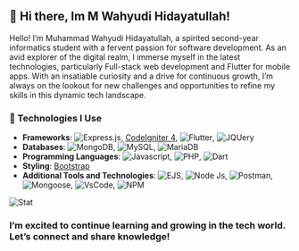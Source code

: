 ## 👋 Hi there, Im M Wahyudi Hidayatullah!

Hello! I’m Muhammad Wahyudi Hidayatullah, a spirited second-year informatics student with a fervent passion for software development. As an avid explorer of the digital realm, I immerse myself in the latest technologies, particularly Full-stack web development and Flutter for mobile apps. With an insatiable curiosity and a drive for continuous growth, I’m always on the lookout for new challenges and opportunities to refine my skills in this dynamic tech landscape.

### 🚀 Technologies I Use

- **Frameworks**: ![Express.js](https://img.shields.io/badge/Express.js-404D59?style=for-the-badge), [CodeIgniter 4](https://codeigniter.com), ![Flutter](https://img.shields.io/badge/Flutter-02569B?style=for-the-badge&logo=flutter&logoColor=white), ![JQUery](https://img.shields.io/badge/jQuery-0769AD?style=for-the-badge&logo=jquery&logoColor=white)
- **Databases**: ![MongoDB](https://img.shields.io/badge/MongoDB-4EA94B?style=for-the-badge&logo=mongodb&logoColor=white), ![MySQL](https://img.shields.io/badge/MySQL-00000F?style=for-the-badge&logo=mysql&logoColor=white), ![MariaDB](https://img.shields.io/badge/MariaDB-003545?style=for-the-badge&logo=mariadb&logoColor=white)
- **Programming Languages**: ![Javascript](https://img.shields.io/badge/-javascript-f7df1c?style=flat-square&logo=javascript&logoColor=black), ![PHP](https://img.shields.io/badge/PHP-777BB4?style=for-the-badge&logo=php&logoColor=white), ![Dart](https://img.shields.io/badge/Dart-0175C2?style=for-the-badge&logo=dart&logoColor=white)
- **Styling**: [Bootstrap](https://img.shields.io/badge/Bootstrap-563D7C?style=for-the-badge&logo=bootstrap&logoColor=white)
- **Additional Tools and Technologies**: ![EJS](https://img.shields.io/badge/Ejs-00?style=for-the-badge&logo=Ejs&logoColor=black), ![Node Js](https://img.shields.io/badge/Node.js-43853D?style=for-the-badge&logo=node.js&logoColor=white), ![Postman](https://img.shields.io/badge/Postman-FF6C37?style=for-the-badge&logo=postman&logoColor=white), ![Mongoose](https://img.shields.io/badge/Mongoose-E34F26?style=for-the-badge&logo=Mongoose&logoColor=white), ![VsCode](https://img.shields.io/badge/Visual_Studio-5C2D91?style=for-the-badge&logo=visual%20studio&logoColor=white), ![NPM](https://img.shields.io/badge/npm-CB3837?style=for-the-badge&logo=npm&logoColor=white)

![Stat](https://github-readme-stats.vercel.app/api/top-langs/?username=mwahyudihd&theme=blue-green)
<!--
**mwahyudihd/mwahyudihd** is a ✨ _special_ ✨ repository because its `README.md` (this file) appears on your GitHub profile.

Here are some ideas to get you started:

- 🔭 I’m currently working on ...
- 🌱 I’m currently learning ...
- 👯 I’m looking to collaborate on ...
- 🤔 I’m looking for help with ...
- 💬 Ask me about ...
- 📫 How to reach me: ...
- 😄 Pronouns: ...
- ⚡ Fun fact: ...
-->

### I’m excited to continue learning and growing in the tech world. Let’s connect and share knowledge!

